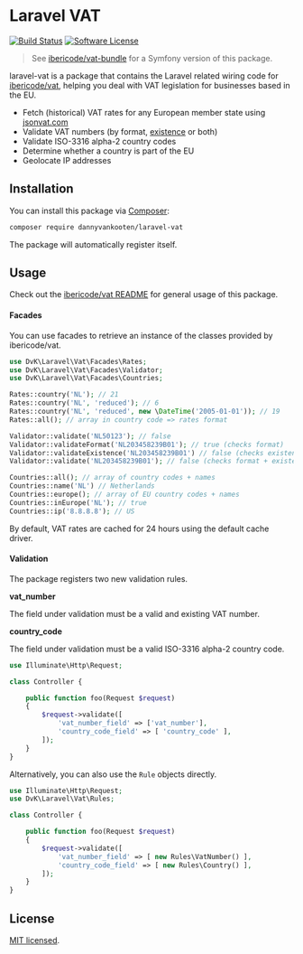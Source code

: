 Laravel VAT
================

<a href="https://travis-ci.org/dannyvankooten/laravel-vat"><img src="https://img.shields.io/travis/dannyvankooten/laravel-vat/master.svg?style=flat-square" alt="Build Status"></img></a>
<a href="LICENSE"><img src="https://img.shields.io/badge/license-MIT-brightgreen.svg?style=flat-square" alt="Software License"></img></a>

> See [ibericode/vat-bundle](https://github.com/ibericode/vat-bundle) for a Symfony version of this package.

laravel-vat is a package that contains the Laravel related wiring code for [ibericode/vat](https://github.com/ibericode/vat), helping you deal with VAT legislation for businesses based in the EU.

- Fetch (historical) VAT rates for any European member state using [jsonvat.com](https://github.com/adamcooke/vat-rates)
- Validate VAT numbers (by format, [existence](http://ec.europa.eu/taxation_customs/vies/) or both)
- Validate ISO-3316 alpha-2 country codes
- Determine whether a country is part of the EU
- Geolocate IP addresses

## Installation

You can install this package via [Composer](https://getcomposer.org/):

```bash
composer require dannyvankooten/laravel-vat
```

The package will automatically register itself.


## Usage

Check out the [ibericode/vat README](https://github.com/ibericode/vat) for general usage of this package.


#### Facades

You can use facades to retrieve an instance of the classes provided by ibericode/vat.

```php
use DvK\Laravel\Vat\Facades\Rates;
use DvK\Laravel\Vat\Facades\Validator;
use DvK\Laravel\Vat\Facades\Countries;

Rates::country('NL'); // 21
Rates::country('NL', 'reduced'); // 6
Rates::country('NL', 'reduced', new \DateTime('2005-01-01')); // 19
Rates::all(); // array in country code => rates format

Validator::validate('NL50123'); // false
Validator::validateFormat('NL203458239B01'); // true (checks format)
Validator::validateExistence('NL203458239B01') // false (checks existence)
Validator::validate('NL203458239B01'); // false (checks format + existence)

Countries::all(); // array of country codes + names
Countries::name('NL') // Netherlands
Countries::europe(); // array of EU country codes + names
Countries::inEurope('NL'); // true
Countries::ip('8.8.8.8'); // US
```

By default, VAT rates are cached for 24 hours using the default cache driver.


#### Validation

The package registers two new validation rules.

**vat_number**

The field under validation must be a valid and existing VAT number.

**country_code**

The field under validation must be a valid ISO-3316 alpha-2 country code.

```php
use Illuminate\Http\Request;

class Controller {

    public function foo(Request $request) 
    {
        $request->validate([
            'vat_number_field' => ['vat_number'],
            'country_code_field' => [ 'country_code' ],
        ]);
    }
}
```

Alternatively, you can also use the `Rule` objects directly.

```php
use Illuminate\Http\Request;
use DvK\Laravel\Vat\Rules;

class Controller {

    public function foo(Request $request) 
    {
        $request->validate([
            'vat_number_field' => [ new Rules\VatNumber() ],
            'country_code_field' => [ new Rules\Country() ],
        ]);
    }
}
```

## License

[MIT licensed](LICENSE).
